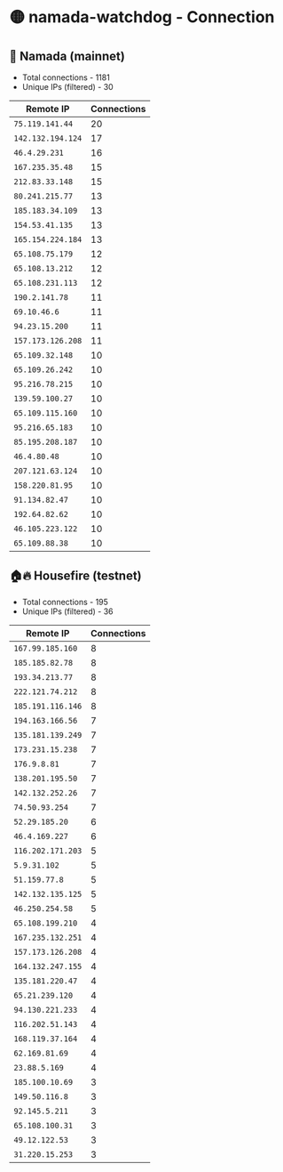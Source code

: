 # 🟡 namada-watchdog - Connection

## 🚀 Namada (mainnet)
- Total connections - 1181
- Unique IPs (filtered) - 30

| Remote IP | Connections |
|-----------|-------------|
| `75.119.141.44` | 20 |
| `142.132.194.124` | 17 |
| `46.4.29.231` | 16 |
| `167.235.35.48` | 15 |
| `212.83.33.148` | 15 |
| `80.241.215.77` | 13 |
| `185.183.34.109` | 13 |
| `154.53.41.135` | 13 |
| `165.154.224.184` | 13 |
| `65.108.75.179` | 12 |
| `65.108.13.212` | 12 |
| `65.108.231.113` | 12 |
| `190.2.141.78` | 11 |
| `69.10.46.6` | 11 |
| `94.23.15.200` | 11 |
| `157.173.126.208` | 11 |
| `65.109.32.148` | 10 |
| `65.109.26.242` | 10 |
| `95.216.78.215` | 10 |
| `139.59.100.27` | 10 |
| `65.109.115.160` | 10 |
| `95.216.65.183` | 10 |
| `85.195.208.187` | 10 |
| `46.4.80.48` | 10 |
| `207.121.63.124` | 10 |
| `158.220.81.95` | 10 |
| `91.134.82.47` | 10 |
| `192.64.82.62` | 10 |
| `46.105.223.122` | 10 |
| `65.109.88.38` | 10 |

## 🏠🔥 Housefire (testnet)

- Total connections - 195
- Unique IPs (filtered) - 36

| Remote IP | Connections |
|-----------|-------------|
| `167.99.185.160` | 8 |
| `185.185.82.78` | 8 |
| `193.34.213.77` | 8 |
| `222.121.74.212` | 8 |
| `185.191.116.146` | 8 |
| `194.163.166.56` | 7 |
| `135.181.139.249` | 7 |
| `173.231.15.238` | 7 |
| `176.9.8.81` | 7 |
| `138.201.195.50` | 7 |
| `142.132.252.26` | 7 |
| `74.50.93.254` | 7 |
| `52.29.185.20` | 6 |
| `46.4.169.227` | 6 |
| `116.202.171.203` | 5 |
| `5.9.31.102` | 5 |
| `51.159.77.8` | 5 |
| `142.132.135.125` | 5 |
| `46.250.254.58` | 5 |
| `65.108.199.210` | 4 |
| `167.235.132.251` | 4 |
| `157.173.126.208` | 4 |
| `164.132.247.155` | 4 |
| `135.181.220.47` | 4 |
| `65.21.239.120` | 4 |
| `94.130.221.233` | 4 |
| `116.202.51.143` | 4 |
| `168.119.37.164` | 4 |
| `62.169.81.69` | 4 |
| `23.88.5.169` | 4 |
| `185.100.10.69` | 3 |
| `149.50.116.8` | 3 |
| `92.145.5.211` | 3 |
| `65.108.100.31` | 3 |
| `49.12.122.53` | 3 |
| `31.220.15.253` | 3 |

